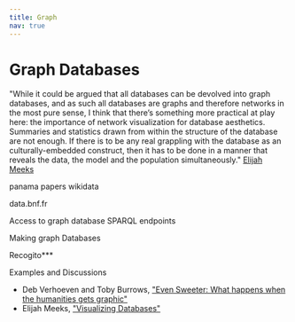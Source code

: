 ```yaml
---
title: Graph
nav: true
---
```


# Graph Databases




"While it could be argued that all databases can be devolved into graph databases, and as such all databases are graphs and therefore networks in the most pure sense, I think that there’s something more practical at play here: the importance of network visualization for database aesthetics.  Summaries and statistics drawn from within the structure of the database are not enough.  If there is to be any real grappling with the database as an culturally-embedded construct, then it has to be done in a manner that reveals the data, the model and the population simultaneously." [Elijah Meeks](https://dhs.stanford.edu/spatial-humanities/visualizing-databases/)





panama papers
wikidata

data.bnf.fr


Access to graph database
SPARQL endpoints



Making graph Databases




Recogito***




Examples and Discussions
- Deb Verhoeven and Toby Burrows, ["Even Sweeter: What happens when the humanities gets graphic"](https://medium.com/@bestqualitycrab/https-medium-com-huni2-0-48373de1e3a1)
- Elijah Meeks, ["Visualizing Databases"](https://dhs.stanford.edu/spatial-humanities/visualizing-databases/)
